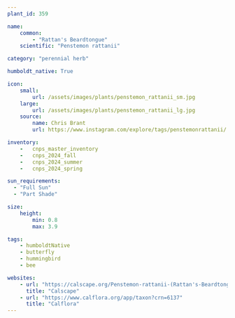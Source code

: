 ```yaml
---
plant_id: 359 

name: 
    common: 
        - "Rattan's Beardtongue"
    scientific: "Penstemon rattanii" 

category: "perennial herb"

humboldt_native: True

icon: 
    small: 
        url: /assets/images/plants/penstemon_rattanii_sm.jpg 
    large: 
        url: /assets/images/plants/penstemon_rattanii_lg.jpg 
    source: 
        name: Chris Brant
        url: https://www.instagram.com/explore/tags/penstemonrattanii/

inventory: 
    -   cnps_master_inventory
    -   cnps_2024_fall
    -   cnps_2024_summer
    -   cnps_2024_spring

sun_requirements:
  - "Full Sun"
  - "Part Shade"

size:
    height: 
        min: 0.8 
        max: 3.9

tags: 
    - humboldtNative
    - butterfly
    - hummingbird
    - bee

websites:
    - url: "https://calscape.org/Penstemon-rattanii-(Rattan's-Beardtongue)"
      title: "Calscape"
    - url: "https://www.calflora.org/app/taxon?crn=6137"
      title: "Calflora"
---
```

